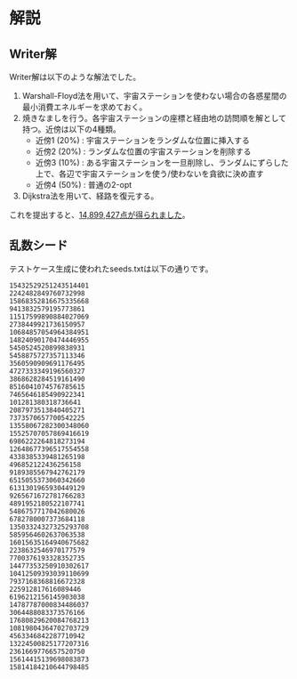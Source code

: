 # 解説

## Writer解

Writer解は以下のような解法でした。

1. Warshall-Floyd法を用いて、宇宙ステーションを使わない場合の各惑星間の最小消費エネルギーを求めておく。
2. 焼きなましを行う。各宇宙ステーションの座標と経由地の訪問順を解として持つ。近傍は以下の4種類。
    - 近傍1 (20%) : 宇宙ステーションをランダムな位置に挿入する
    - 近傍2 (20%) : ランダムな位置の宇宙ステーションを削除する
    - 近傍3 (10%) : ある宇宙ステーションを一旦削除し、ランダムにずらした上で、各辺で宇宙ステーションを使う/使わないを貪欲に決め直す
    - 近傍4 (50%) : 普通の2-opt
3. Dijkstra法を用いて、経路を復元する。

これを提出すると、[14,899,427点が得られました](https://yukicoder.me/submissions/774386)。

## 乱数シード

テストケース生成に使われたseeds.txtは以下の通りです。

```text
15432529251243514401
2242482849760732998
15868352816675335668
9413832579195773861
11517599890884027069
2738449921736150957
10684857054964384951
14824090170474446955
5450524520899838931
5458875727357113346
3560590909691176495
4727333349196560327
3868628284519161490
8516041074576785615
7465646185490922341
101281380318736641
2087973513840405271
7373570657700542225
13558067282300348060
15525707057869416619
6986222264818273194
12648677396517554558
4338385339481265198
496852122436256158
9189385567942762179
6515055373060342660
6131301965930449129
9265671672781766283
4891952180522107741
5486757717042680026
6782780007373684118
13503324327325293708
5859564602637063538
16015635164940675682
2238632546970177579
7700376193328352735
14477353250910302617
10412509393039110699
7937168368816672328
225912817616089446
6196212156145903038
14787787000834486037
3064488083373576166
17680829620084768213
10819804364702703729
4563346842287710942
13224500825177207316
2361669776657520750
15614415139698083873
15814184210644798485
```
